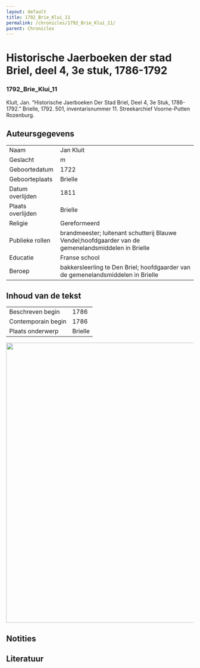 ```yaml
---
layout: default
title: 1792_Brie_Klui_11
permalink: /chronicles/1792_Brie_Klui_11/
parent: Chronicles
--- 
```



# Historische Jaerboeken der stad Briel, deel 4, 3e stuk, 1786-1792 

### 1792_Brie_Klui_11 

Kluit, Jan. “Historische Jaerboeken Der Stad Briel, Deel 4, 3e Stuk, 1786-1792.” Brielle, 1792. 501, inventarisnummer 11. Streekarchief Voorne-Putten Rozenburg. 

## Auteursgegevens 

| | | 
| --------------- | --------------- | 
| Naam | Jan Kluit | 
| Geslacht | m | 
| Geboortedatum | 1722 | 
| Geboorteplaats | Brielle | 
| Datum overlijden | 1811 | 
| Plaats overlijden | Brielle | 
| Religie | Gereformeerd | 
| Publieke rollen | brandmeester; luitenant schutterij Blauwe Vendel;hoofdgaarder van de gemenelandsmiddelen in Brielle | 
| Educatie | Franse school | 
| Beroep | bakkersleerling te Den Briel; hoofdgaarder van de gemenelandsmiddelen in Brielle | 

## Inhoud van de tekst 

| | | 
| --------------- | --------------- | 
| Beschreven begin | 1786 | 
| Contemporain begin | 1786 | 
| Plaats onderwerp | Brielle | 

[<img src="..\..\barplots_chronicles\1792_Brie_Klui_11.jpg" width="750"/>](..\..\barplots_chronicles\1792_Brie_Klui_11.jpg) 

## Notities 

## Literatuur 

